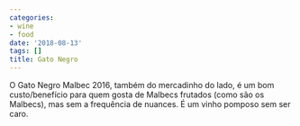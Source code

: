 ```yaml
---
categories:
- wine
- food
date: '2018-08-13'
tags: []
title: Gato Negro
---
```


O Gato Negro Malbec 2016, também do mercadinho do lado, é um bom custo/benefício para quem gosta de Malbecs frutados (como são os Malbecs), mas sem a frequência de nuances. É um vinho pomposo sem ser caro.